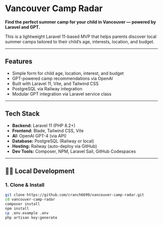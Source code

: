 # Vancouver Camp Radar

**Find the perfect summer camp for your child in Vancouver — powered by Laravel and GPT.**

This is a lightweight Laravel 11-based MVP that helps parents discover local summer camps tailored to their child’s age, interests, location, and budget.

---

## Features

- Simple form for child age, location, interest, and budget
- GPT-powered camp recommendations via OpenAI
- Built with Laravel 11, Vite, and Tailwind CSS
- PostgreSQL via Railway integration
- Modular GPT integration via Laravel service class

---

## Tech Stack

- **Backend:** Laravel 11 (PHP 8.2+)
- **Frontend:** Blade, Tailwind CSS, Vite
- **AI:** OpenAI GPT-4 (via API)
- **Database:** PostgreSQL (Railway or local)
- **Hosting:** Railway (auto-deploy via GitHub)
- **Dev Tools:** Composer, NPM, Laravel Sail, GitHub Codespaces

---

## 🧑‍💻 Local Development

### 1. Clone & Install

```bash
git clone https://github.com/cranch6699/vancouver-camp-radar.git
cd vancouver-camp-radar
composer install
npm install
cp .env.example .env
php artisan key:generate